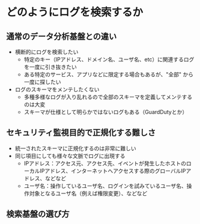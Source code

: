 # どのようにログを検索するか

## 通常のデータ分析基盤との違い

- 横断的にログを検索したい
  - 特定のキー（IPアドレス、ドメイン名、ユーザ名、etc）に関連するログを一度に引き抜きたい
  - ある特定のサービス、アプリなどに限定する場合もあるが、"全部" から一度に探したい
- ログのスキーマをメンテしたくない
  - 多種多様なログが入り乱れるので全部のスキーマを定義してメンテするのは大変
  - スキーマが仕様として明らかではないログもある（GuardDutyとか）

## セキュリティ監視目的で正規化する難しさ

- 統一されたスキーマに正規化するのは非常に難しい
- 同じ項目にしても様々な文脈でログに出現する
    - IPアドレス：アクセス元、アクセス先、イベントが発生したホストのローカルIPアドレス、インターネットへアクセスする際のグローバルIPアドレス、などなど
    - ユーザ名：操作しているユーザ名、ログインを試みているユーザ名、操作対象となるユーザ名（例えば権限変更）、などなど

## 検索基盤の選び方

